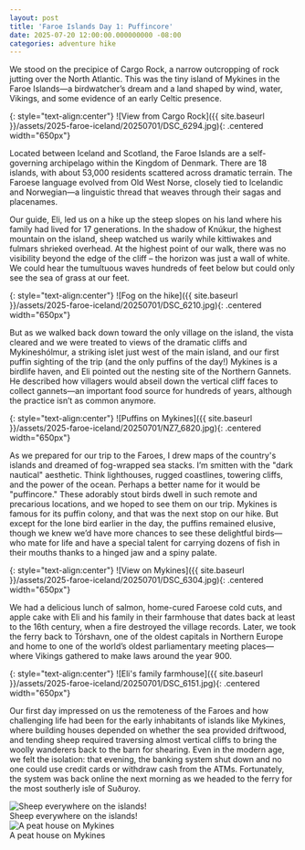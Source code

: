 ```yaml
---
layout: post
title: 'Faroe Islands Day 1: Puffincore'
date: 2025-07-20 12:00:00.000000000 -08:00
categories: adventure hike
---
```

<link rel="stylesheet" href="{{ site.baseurl }}/post-styles.css">

We stood on the precipice of Cargo Rock, a narrow outcropping of rock jutting over the North Atlantic. This was the tiny island of Mykines in the Faroe Islands—a birdwatcher’s dream and a land shaped by wind, water, Vikings, and some evidence of an early Celtic presence. 

{: style="text-align:center"}
![View from Cargo Rock]({{ site.baseurl }}/assets/2025-faroe-iceland/20250701/DSC_6294.jpg){: .centered width="650px"}

Located between Iceland and Scotland, the Faroe Islands are a self-governing archipelago within the Kingdom of Denmark. There are 18 islands, with about 53,000 residents scattered across dramatic terrain. The Faroese language evolved from Old West Norse, closely tied to Icelandic and Norwegian—a linguistic thread that weaves through their sagas and placenames. 

Our guide, Eli, led us on a hike up the steep slopes on his land where his family had lived for 17 generations. In the shadow of Knúkur, the highest mountain on the island, sheep watched us warily while kittiwakes and fulmars shrieked overhead. At the highest point of our walk, there was no visibility beyond the edge of the cliff – the horizon was just a wall of white. We could hear the tumultuous waves hundreds of feet below but could only see the sea of grass at our feet. 

{: style="text-align:center"}
![Fog on the hike]({{ site.baseurl }}/assets/2025-faroe-iceland/20250701/DSC_6210.jpg){: .centered width="650px"}

But as we walked back down toward the only village on the island, the vista cleared and we were treated to views of the dramatic cliffs and Mykineshólmur, a striking islet just west of the main island, and our first puffin sighting of the trip (and the only puffins of the day!) Mykines is a birdlife haven, and Eli pointed out the nesting site of the Northern Gannets. He described how villagers would abseil down the vertical cliff faces to collect gannets—an important food source for hundreds of years, although the practice isn’t as common anymore. 

{: style="text-align:center"}
![Puffins on Mykines]({{ site.baseurl }}/assets/2025-faroe-iceland/20250701/NZ7_6820.jpg){: .centered width="650px"}

As we prepared for our trip to the Faroes, I drew maps of the country's islands and dreamed of fog-wrapped sea stacks. I’m smitten with the "dark nautical" aesthetic. Think lighthouses, rugged coastlines, towering cliffs, and the power of the ocean. Perhaps a better name for it would be "puffincore." These adorably stout birds dwell in such remote and precarious locations, and we hoped to see them on our trip. Mykines is famous for its puffin colony, and that was the next stop on our hike. But except for the lone bird earlier in the day, the puffins remained elusive, though we knew we’d have more chances to see these delightful birds—who mate for life and have a special talent for carrying dozens of fish in their mouths thanks to a hinged jaw and a spiny palate. 

{: style="text-align:center"}
![View on Mykines]({{ site.baseurl }}/assets/2025-faroe-iceland/20250701/DSC_6304.jpg){: .centered width="650px"}

We had a delicious lunch of salmon, home-cured Faroese cold cuts, and apple cake with Eli and his family in their farmhouse that dates back at least to the 16th century, when a fire destroyed the village records. Later, we took the ferry back to Tórshavn, one of the oldest capitals in Northern Europe and home to one of the world’s oldest parliamentary meeting places—where Vikings gathered to make laws around the year 900. 

{: style="text-align:center"}
![Eli's family farmhouse]({{ site.baseurl }}/assets/2025-faroe-iceland/20250701/DSC_6151.jpg){: .centered width="650px"}

Our first day impressed on us the remoteness of the Faroes and how challenging life had been for the early inhabitants of islands like Mykines, where building houses depended on whether the sea provided driftwood, and tending sheep required traversing almost vertical cliffs to bring the woolly wanderers back to the barn for shearing. Even in the modern age, we felt the isolation: that evening, the banking system shut down and no one could use credit cards or withdraw cash from the ATMs. Fortunately, the system was back online the next morning as we headed to the ferry for the most southerly isle of Suðuroy.  

<div class="galleryouter2">
  <div class="galleryinner">
    <img src="{{ site.baseurl }}/assets/2025-faroe-iceland/20250701/DSC_6216.jpg" alt="Sheep everywhere on the islands!">
    <div class="description">Sheep everywhere on the islands!</div>
  </div>
</div>
<div class="galleryouter2">
  <div class="galleryinner">
    <img src="{{ site.baseurl }}/assets/2025-faroe-iceland/20250701/DSC_6186.jpg" alt="A peat house on Mykines">
    <div class="description">A peat house on Mykines</div>
  </div>
</div>
<div class="endgallery"></div>


